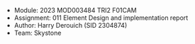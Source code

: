 * Module: 2023 MOD003484 TRI2 F01CAM
* Assignment: 011 Element Design and implementation report
* Author: Harry Derouich (SID 2304874)
* Team: Skystone

